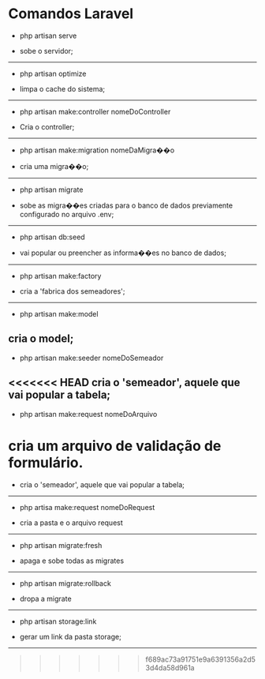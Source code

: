# Comandos Laravel

 - php artisan serve

- sobe o servidor;
----------------------------
- php artisan optimize

- limpa o cache do sistema;
-----------------------------------
- php artisan make:controller nomeDoController

- Cria o controller;
-------------------------------------------
- php artisan make:migration nomeDaMigra��o 

- cria uma migra��o;
----------------------------------------
- php artisan migrate

- sobe as migra��es criadas para o banco de dados previamente configurado no arquivo .env;
--------------------------------------------------------------------------------------------
- php artisan db:seed

- vai popular ou preencher as informa��es no banco de dados;
------------------------------------------------------------------------------------------
- php artisan make:factory

- cria a 'fabrica dos semeadores';
------------------------------------------------------------------------------------------
- php artisan make:model

 cria o model;
------------------------------------------------------------------------------------------
- php artisan make:seeder nomeDoSemeador

<<<<<<< HEAD
cria o 'semeador', aquele que vai popular a tabela;
------------------------------------------------------------------------------------------
- php artisan make:request nomeDoArquivo

cria um arquivo de validação de formulário.
=======
- cria o 'semeador', aquele que vai popular a tabela;
------------------------------------------------------------------------------------------
- php artisa make:request nomeDoRequest

- cria a pasta e o arquivo request
-----------------------------------------------------------------------------------------
- php artisan migrate:fresh

- apaga e sobe todas as migrates
-----------------------------------------------------------------------------------------------
- php artisan migrate:rollback

- dropa a migrate
------------------------------------------------------------------------------------------------
- php artisan storage:link

- gerar um link da pasta storage;
------------------------------------------------------------------------------------------------
>>>>>>> f689ac73a91751e9a6391356a2d53d4da58d961a
